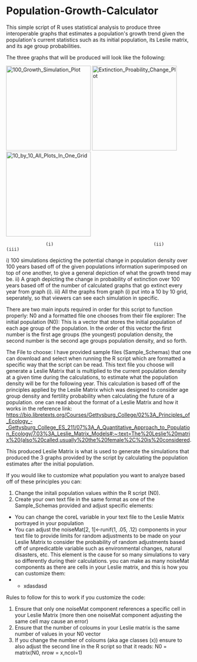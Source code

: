 # Population-Growth-Calculator
 This simple script of R uses statistical analysis to produce three interoperable graphs that estimates a population's growth trend given the population's current statistics such as its initial population, its Leslie matrix, and its age group probabilities.

The three graphs that will be produced will look like the following: 

<img width="230" alt="100_Growth_Simulation_Plot" src="https://github.com/AmbikaiSasitharan/Population-Growth-Calculator/assets/140208293/1aae5d41-c453-4880-b716-0a372fe37826"> <img width="230" alt="Extinction_Proability_Change_Plot" src="https://github.com/AmbikaiSasitharan/Population-Growth-Calculator/assets/140208293/c050c6fa-7aa5-43a6-b840-d57b2c063339"> <img width="230" alt="10_by_10_All_Plots_In_One_Grid" src="https://github.com/AmbikaiSasitharan/Population-Growth-Calculator/assets/140208293/b8beb06d-e594-44f0-9c42-c39dedd2284f"> 

                   (i)                                      (ii)                                      (iii)

i) 100 simulations depicting the potential change in population density over 100 years based off of the given populations information superimposed on top of one another, to give a general depiction of what the growth trend may be.
ii) A graph depicting the change in probability of extinction over 100 years based off of the number of calculated graphs that go extinct every year from graph (i). 
iii) All the graphs from graph (i) put into a 10 by 10 grid, seperately, so that viewers can see each simulation in specific.

There are two main inputs required in order for this script to function properly: N0 and a formatted file one chooses from their file explorer: 
The initial population (N0): 
This is a vector that stores the initial population of each age group of the population. In the order of this vector the first number is the first age groups (the youngest) population density, the second number is the second age groups population density, and so forth. 

The File to choose: 
I have provided sample files (Sample_Schemas) that one can download and select when running the R script which are formatted a specific way that the script can be read. This text file you choose will generate a Leslie Matrix that is multiplied to the current population density at a given time during the calculations, to estimate what the population density will be for the following year. This calculation is based off of the principles applied by the Leslie Matrix which was designed to consider age group density and fertility probability when calculating the future of a population. one can read about the format of a Leslie Matrix and how it works in the reference link: 
https://bio.libretexts.org/Courses/Gettysburg_College/02%3A_Principles_of_Ecology_-_Gettysburg_College_ES_211/07%3A_A_Quantitative_Approach_to_Population_Ecology/7.03%3A_Leslie_Matrix_Models#:~:text=The%20Leslie%20matrix%20(also%20called,usually%20the%20female%2C%20is%20considered.

This produced Leslie Matrix is what is used to generate the simulations that produced the 3 graphs provided by the script by calculating the population estimates after the initial population.  

If you would like to customize what population you want to analyze based off of these principles you can:
1. Change the initali population values within the R script (N0).
2. Create your own text file in the same format as one of the Sample_Schemas provided and adjust specific elements:
-    You can change the coreL variable in your text file to the Leslie Matrix portrayed in your population
-    You can adjust the noiseMat[2, 1]<-runif(1, .05, .12) components in your text file to provide limits for random adjustments to be made on your Leslie Matrix to consider the probability of random adjustments based off of unpredicatble variable such as environmental changes, natural disasters, etc. This element is the cause for so many simulations to vary so differently during their calculations. you can make as many noiseMat components as there are cells in your Leslie matrix, and this is how you can customize them:
- - xdasdasd    

Rules to follow for this to work if you customize the code: 
1. Ensure that only one noiseMat component references a specific cell in your Leslie Matrix (more then one noiseMat component adjusting the same cell may cause an error)
2. Ensure that the number of coloums in your Leslie matrix is the same number of values in your N0 vector
3. If you change the number of coloums (aka age classes (x)) ensure to also adjust the second line in the R script so that it reads: N0 = matrix(N0, nrow = x,ncol=1)

